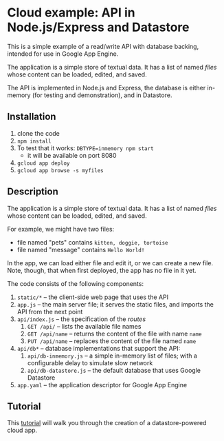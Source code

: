 # Cloud example: API in Node.js/Express and Datastore

This is a simple example of a read/write API with database backing, intended for use in Google App Engine.

The application is a simple store of textual data. It has a list of named _files_ whose content can be loaded, edited, and saved.

The API is implemented in Node.js and Express, the database is either in-memory (for testing and demonstration), and in Datastore.

## Installation

1. clone the code
2. `npm install`
3. To test that it works: `DBTYPE=inmemory npm start`
   * it will be available on port 8080
3. `gcloud app deploy`
3. `gcloud app browse -s myfiles`

## Description

The application is a simple store of textual data. It has a list of named _files_ whose content can be loaded, edited, and saved.

For example, we might have two files:
 * file named "pets" contains `kitten, doggie, tortoise`
 * file named "message" contains `Hello World!`

In the app, we can load either file and edit it, or we can create a new file. Note, though, that when first deployed, the app has no file in it yet.

The code consists of the following components:

1. `static/*` – the client-side web page that uses the API
2. `app.js` – the main server file; it serves the static files, and imports the API from the next point
3. `api/index.js` – the specification of the _routes_
   1. `GET /api/` – lists the available file names
   2. `GET /api/name` – returns the content of the file with name `name`
   3. `PUT /api/name` – replaces the content of the file named `name`
4. `api/db*` – database implementations that support the API:
   1. `api/db-inmemory.js` – a simple in-memory list of files; with a configurable delay to simulate slow network
   2. `api/db-datastore.js` – the default database that uses Google Datastore
5. `app.yaml` – the application descriptor for Google App Engine

## Tutorial

This [tutorial](https://portsoc.github.io/cloud-api-nodejs-datastore/index.html) will walk you through the creation of a datastore-powered cloud app.

